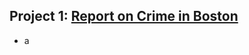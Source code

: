 ## Project 1: **[Report on Crime in Boston](https://richdait.github.io/Extra-Credit---Crime-in-Boston/)**
* a
